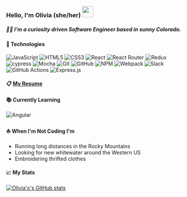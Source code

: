 ### Hello, I'm Olivia (she/her) <img src="https://media.giphy.com/media/hvRJCLFzcasrR4ia7z/giphy.gif" height= "30px" width="30px"/>
##### :woman_technologist: I'm a curiosity driven Software Engineer based in sunny Colorado.

<!-- #### :woman_technologist: About Me
- I'm a Frontend Developer based in sunny Colorado
- I'm most interested in the places where technology and sustainablity intersect
- I love working in a collaborative team environment -->

#### :floppy_disk: Technologies 
![JavaScript](https://img.shields.io/badge/javascript-%23323330.svg?style=for-the-badge&logo=javascript&logoColor=%23F7DF1E)
![HTML5](https://img.shields.io/badge/html5-%23E34F26.svg?style=for-the-badge&logo=html5&logoColor=white)
![CSS3](https://img.shields.io/badge/css3-%231572B6.svg?style=for-the-badge&logo=css3&logoColor=white)
![React](https://img.shields.io/badge/react-%2320232a.svg?style=for-the-badge&logo=react&logoColor=%2361DAFB)
![React Router](https://img.shields.io/badge/React_Router-CA4245?style=for-the-badge&logo=react-router&logoColor=white)
![Redux](https://img.shields.io/badge/redux-%23593d88.svg?style=for-the-badge&logo=redux&logoColor=white)
![cypress](https://img.shields.io/badge/-cypress-%23E5E5E5?style=for-the-badge&logo=cypress&logoColor=058a5e)
![Mocha](https://img.shields.io/badge/-mocha-%238D6748?style=for-the-badge&logo=mocha&logoColor=white)
![Git](https://img.shields.io/badge/git-%23F05033.svg?style=for-the-badge&logo=git&logoColor=white)
![GitHub](https://img.shields.io/badge/github-%23121011.svg?style=for-the-badge&logo=github&logoColor=white)
![NPM](https://img.shields.io/badge/NPM-%23000000.svg?style=for-the-badge&logo=npm&logoColor=white)
![Webpack](https://img.shields.io/badge/webpack-%238DD6F9.svg?style=for-the-badge&logo=webpack&logoColor=black)
![Slack](https://img.shields.io/badge/Slack-4A154B?style=for-the-badge&logo=slack&logoColor=white)
![GitHub Actions](https://img.shields.io/badge/github%20actions-%232671E5.svg?style=for-the-badge&logo=githubactions&logoColor=white)
![Express.js](https://img.shields.io/badge/express.js-%23404d59.svg?style=for-the-badge&logo=express&logoColor=%2361DAFB)


#### :clipboard: [My Resume](https://docs.google.com/document/d/13B97MxGSszGiwWstxnAvev5Kq8erW1ZZa2isP1vKFhY/edit?usp=sharing) 

#### :books: Currently Learning 
![Angular](https://img.shields.io/badge/angular-%23DD0031.svg?style=for-the-badge&logo=angular&logoColor=white)


#### :boat: When I'm Not Coding I'm
- Running long distances in the Rocky Mountains
- Looking for new whitewater around the Western US
- Embroidering thrifted clothes

<!-- #### :thumbsup: Let's Connect! 
<div id="badges">
  <a href="www.linkedin.com/in/-olivia-whitehead">
    <img src=https://img.shields.io/badge/LinkedIn-blue?logo=linkedin&logoColor=white&style=for-the-badge>
  </a>
</div> -->


#### 📈 My Stats
[![Olivia's's GitHub stats](https://github-readme-stats.vercel.app/api?username=whiteheadol&count_private=true)](https://github.com/whiteheadol/github-readme-stats)




<!-- - Reading books about food -->

<!--
**whiteheadol/whiteheadol** is a ✨ _special_ ✨ repository because its `README.md` (this file) appears on your GitHub profile.

Here are some ideas to get you started:



- 🔭 I’m currently working on ...
- 🌱 I’m currently learning ...
- 👯 I’m looking to collaborate on ...
- 🤔 I’m looking for help with ...
- 💬 Ask me about ...
- 📫 How to reach me: ...
- 😄 Pronouns: ...
- ⚡ Fun fact: ...
-->
